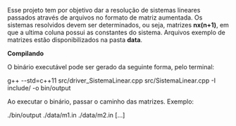 Esse projeto tem por objetivo dar a resolução de sistemas lineares passados através de arquivos no formato de matriz aumentada. 
Os sistemas resolvidos devem ser determinados, ou seja, matrizes **nx(n+1)**, em que a ultima coluna possui as constantes do sistema. Arquivos exemplo de matrizes estão disponibilizados na pasta **data**.


**Compilando**

O binário executável pode ser gerado da seguinte forma, pelo terminal:

g++ --std=c++11 src/driver_SistemaLinear.cpp src/SistemaLinear.cpp -I include/ -o bin/output

Ao executar o binário, passar o caminho das matrizes. 
Exemplo:

./bin/output ./data/m1.in ./data/m2.in [...]
